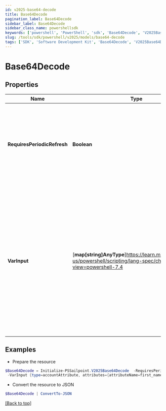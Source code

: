 ```yaml
---
id: v2025-base64-decode
title: Base64Decode
pagination_label: Base64Decode
sidebar_label: Base64Decode
sidebar_class_name: powershellsdk
keywords: ['powershell', 'PowerShell', 'sdk', 'Base64Decode', 'V2025Base64Decode'] 
slug: /tools/sdk/powershell/v2025/models/base64-decode
tags: ['SDK', 'Software Development Kit', 'Base64Decode', 'V2025Base64Decode']
---
```



# Base64Decode

## Properties

Name | Type | Description | Notes
------------ | ------------- | ------------- | -------------
**RequiresPeriodicRefresh** | **Boolean** | A value that indicates whether the transform logic should be re-evaluated every evening as part of the identity refresh process | [optional] [default to $false]
**VarInput** | [**map[string]AnyType**]https://learn.microsoft.com/en-us/powershell/scripting/lang-spec/chapter-04?view=powershell-7.4 | This is an optional attribute that can explicitly define the input data which will be fed into the transform logic. If input is not provided, the transform will take its input from the source and attribute combination configured via the UI. | [optional] 

## Examples

- Prepare the resource
```powershell
$Base64Decode = Initialize-PSSailpoint.V2025Base64Decode  -RequiresPeriodicRefresh false `
 -VarInput {type=accountAttribute, attributes={attributeName=first_name, sourceName=Source}}
```

- Convert the resource to JSON
```powershell
$Base64Decode | ConvertTo-JSON
```


[[Back to top]](#) 

